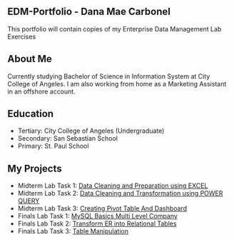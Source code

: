 ## EDM-Portfolio - Dana Mae Carbonel
This portfolio will contain copies of my Enterprise Data Management Lab Exercises

## About Me
Currently studying Bachelor of Science in Information System at City College of Angeles. I am also working from home as a Marketing Assistant in an offshore account.

## Education
- Tertiary: City College of Angeles (Undergraduate)
- Secondary: San Sebastian School
- Primary: St. Paul School

## My Projects
- Midterm Lab Task 1: [Data Cleaning and Preparation using EXCEL](https://github.com/barbieminion/EDM-Portfolio/blob/main/Midterm%20Task%201/README.md)
- Midterm Lab Task 2: [Data Cleaning and Transformation using POWER QUERY](https://github.com/barbieminion/EDM-Portfolio/blob/main/Midterm%20Task%202/README.md)
- Midterm Lab Task 3: [Creating Pivot Table And Dashboard](https://github.com/barbieminion/EDM-Portfolio/tree/main/Midterm%20Lab%20Task3)
- Finals Lab Task 1: [MySQL Basics Multi Level Company](https://github.com/barbieminion/EDM-Portfolio/tree/main/Finals%20Task%201#readme) 
- Finals Lab Task 2: [Transform ER into Relational Tables](https://github.com/barbieminion/EDM-Portfolio/blob/main/Finals%20Task%202/readme.md)
- Finals Lab Task 3: [Table Manipulation](https://github.com/barbieminion/EDM-Portfolio/blob/main/Finals%20Task%203/readme.md)

